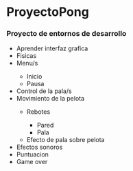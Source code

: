 <h1>ProyectoPong</h1>
<h3>Proyecto de entornos de desarrollo</h3>
<ul>
  <li>Aprender interfaz grafica</li>
  <li>Fisicas</li>
  <li>Menu/s</li>
  <ul>
    <li>Inicio</li>
    <li>Pausa</li>
  </ul>
  <li>Control de la pala/s</li>
  <li>Movimiento de la pelota</li>
  <ul>
    <li>Rebotes</li>
    <ul>
    <li>Pared</li>
    <li>Pala</li>  
    </ul>
    <li>Efecto de pala sobre pelota</li>
  </ul>
  <li>Efectos sonoros</li>
  <li>Puntuacion</li>
  <li>Game over</li>
</ul>


	
		
		
		





